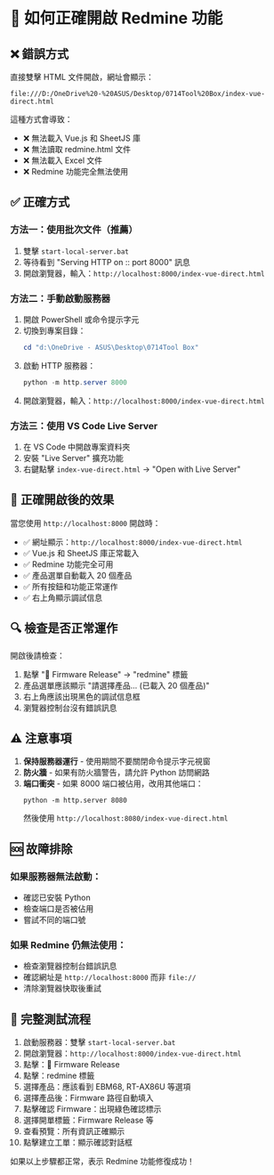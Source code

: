 # 🚀 如何正確開啟 Redmine 功能

## ❌ **錯誤方式**
直接雙擊 HTML 文件開啟，網址會顯示：
```
file:///D:/OneDrive%20-%20ASUS/Desktop/0714Tool%20Box/index-vue-direct.html
```

這種方式會導致：
- ❌ 無法載入 Vue.js 和 SheetJS 庫
- ❌ 無法讀取 redmine.html 文件
- ❌ 無法載入 Excel 文件
- ❌ Redmine 功能完全無法使用

## ✅ **正確方式**

### 方法一：使用批次文件（推薦）
1. 雙擊 `start-local-server.bat`
2. 等待看到 "Serving HTTP on :: port 8000" 訊息
3. 開啟瀏覽器，輸入：`http://localhost:8000/index-vue-direct.html`

### 方法二：手動啟動服務器
1. 開啟 PowerShell 或命令提示字元
2. 切換到專案目錄：
   ```powershell
   cd "d:\OneDrive - ASUS\Desktop\0714Tool Box"
   ```
3. 啟動 HTTP 服務器：
   ```powershell
   python -m http.server 8000
   ```
4. 開啟瀏覽器，輸入：`http://localhost:8000/index-vue-direct.html`

### 方法三：使用 VS Code Live Server
1. 在 VS Code 中開啟專案資料夾
2. 安裝 "Live Server" 擴充功能
3. 右鍵點擊 `index-vue-direct.html` → "Open with Live Server"

## 🎯 **正確開啟後的效果**

當您使用 `http://localhost:8000` 開啟時：
- ✅ 網址顯示：`http://localhost:8000/index-vue-direct.html`
- ✅ Vue.js 和 SheetJS 庫正常載入
- ✅ Redmine 功能完全可用
- ✅ 產品選單自動載入 20 個產品
- ✅ 所有按鈕和功能正常運作
- ✅ 右上角顯示調試信息

## 🔍 **檢查是否正常運作**

開啟後請檢查：
1. 點擊 "🚀 Firmware Release" → "redmine" 標籤
2. 產品選單應該顯示 "請選擇產品... (已載入 20 個產品)"
3. 右上角應該出現黑色的調試信息框
4. 瀏覽器控制台沒有錯誤訊息

## ⚠️ **注意事項**

1. **保持服務器運行** - 使用期間不要關閉命令提示字元視窗
2. **防火牆** - 如果有防火牆警告，請允許 Python 訪問網路
3. **端口衝突** - 如果 8000 端口被佔用，改用其他端口：
   ```
   python -m http.server 8080
   ```
   然後使用 `http://localhost:8080/index-vue-direct.html`

## 🆘 **故障排除**

### 如果服務器無法啟動：
- 確認已安裝 Python
- 檢查端口是否被佔用
- 嘗試不同的端口號

### 如果 Redmine 仍無法使用：
- 檢查瀏覽器控制台錯誤訊息
- 確認網址是 `http://localhost:8000` 而非 `file://`
- 清除瀏覽器快取後重試

## 📱 **完整測試流程**

1. 啟動服務器：雙擊 `start-local-server.bat`
2. 開啟瀏覽器：`http://localhost:8000/index-vue-direct.html`
3. 點擊：🚀 Firmware Release
4. 點擊：redmine 標籤
5. 選擇產品：應該看到 EBM68, RT-AX86U 等選項
6. 選擇產品後：Firmware 路徑自動填入
7. 點擊確認 Firmware：出現綠色確認標示
8. 選擇開單標籤：Firmware Release 等
9. 查看預覽：所有資訊正確顯示
10. 點擊建立工單：顯示確認對話框

如果以上步驟都正常，表示 Redmine 功能修復成功！
